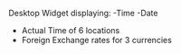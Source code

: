 Desktop Widget displaying:
-Time
-Date
- Actual Time of 6 locations
- Foreign Exchange rates for 3 currencies
 
